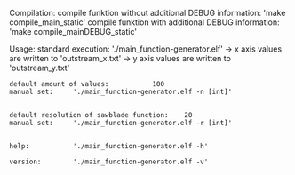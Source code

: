 Compilation:
	compile funktion without additional DEBUG information: 		'make compile_main_static'
	compile funktion with additional DEBUG information: 		'make compile_mainDEBUG_static'

Usage:
	standard execution:	'./main_function-generator.elf'
	->	x axis values are written to 'outstream_x.txt'
	->      y axis values are written to 'outstream_y.txt'


	default amount of values:			100
	manual set:		'./main_function-generator.elf -n [int]'


	default resolution of sawblade function:	20
	manual set:		'./main_function-generator.elf -r [int]'

	
	help:			'./main_function-generator.elf -h'

	version:		'./main_function-generator.elf -v'	
